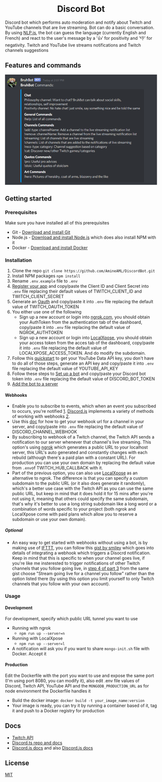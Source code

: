 <h1 align="center">Discord Bot</h1>

Discord bot which performs auto moderation and notify about Twitch and YouTube channels that are live streaming. Bot can do a basic conversation. By using [NLP.js](https://github.com/axa-group/nlp.js), the bot can guess the language (currently English and French) and react to the user's message by a '👍' for positivity and '👎' for negativity. Twitch and YouTube live streams notifications and Twitch channels suggestions

## Features and commands
<img src="bot\assets\pictures\Bot.png">

## Getting started

### Prerequisites
Make sure you have installed all of this prerequisites
- Git - [Download and install Git](https://git-scm.com/downloads)
- Node.js - [Download and install Node.js](https://nodejs.org/en/download/) which does also install NPM with it
- Docker - [Download and install Docker](https://www.docker.com/get-started)


### Installation
1. Clone the repo ```git clone https://github.com/AmineAML/DiscordBot.git```
2. Install NPM packages ```npm install```
3. Rename `.env.example` file to `.env`
4. [Register your app](https://dev.twitch.tv/console/apps) and copy/paste the Client ID and Client Secret into `.env` file replacing their default values of TWITCH_CLIENT_ID and TWITCH_CLIENT_SECRET
5. Generate an [Oauth]((http://twitchapps.com/tmi/)) and copy/paste it into `.env` file replacing the default value of TWITCH_OAUTH_TOKEN
6. You either use one of the following
    - Sign up a new account or login into [ngrok.com](https://ngrok.com/), you should obtain your AuthToken from the authentication tab of the dashboard, copy/paste it into `.env` file replacing the default value of NGROK_AUTHTOKEN
    - Sign up a new account or login into [LocalXpose](https://localxpose.io/), you should obtain your access token from the acces tab of the dashboard, copy/paste it into `.env` file replacing the default value of LOCALXPOSE_ACCESS_TOKEN. And do modify the subdomain.
7. Follow this [quickstart](https://developers.google.com/youtube/v3/quickstart/nodejs) to get your YouTube Data API key, you don't have to do all of those steps, generate an API key and copy/paste it into `.env` file replacing the default value of YOUTUBE_API_KEY
8. Follow these steps to [Set up a bot](https://discordjs.guide/preparations/setting-up-a-bot-application.html) and copy/paste your Discord bot token into `.env` file replacing the default value of DISCORD_BOT_TOKEN
9. [Add the bot to a server](https://discordjs.guide/preparations/adding-your-bot-to-servers.html)

#### Webhooks
- Enable you to subscribe to events, which when an event you subscribed to occurs, you're notified [1](https://dev.twitch.tv/docs/api/webhooks-guide#introduction). [Discord.js](https://discord.js.org/) implements a variety of methods of working with webhooks [2](https://discordjs.guide/popular-topics/webhooks.html#webhooks). 
- Use this [doc](https://discordjs.guide/popular-topics/webhooks.html#creating-webhooks-through-server-settings) for how to get your webhook url for a channel in your server, and copy/paste into `.env` file replacing the default value of DISCORD_CHANNEL_WEBHOOK
- By subscribing to webhook of a Twitch channel, the Twitch API sends a notification to our server whenever that channel's live streaming. This option's using [ngrok](https://ngrok.com/) which generates a public URL to your localhost server, this URL's auto generated and constantly changes with each rebuild (although there's a paid plan with a constant URL). For production you can use your own domain by replacing the default value from `.env`of TWITCH_HUB_CALLBACK with it.
- Part of the previous option, you can also use [LocalXpose](https://localxpose.io/) as an alternative to ngrok. The difference is that you can specify a custom subdomain to the public URL (or it also does generate it randomly), which's a better use case with the Twitch API as you can use the same public URL, but keep in mind that it does hold it for 15 mins after you're not using it, meaning that others could specify the same subdomain, that's why it's better to use a long string subdomain like a long word or a combination of words specific to your project (both ngrok and LocalXpose come with paid plans which allow you to reserve a subdomain or use your own domain).

##### Optional
- An easy way to get started with webhooks without using a bot, is by making use of [IFTTT](https://ifttt.com), you can follow this [gist by smiley](https://gist.github.com/smiley/78c1c2a57d17a179a978a1438b389710) which goes into details of integrating a webhook which triggers a Disocrd notification. Keep in mind that this is specific to when your channel goes live, if you're like me insterested to trigger notifications of other Twitch channels that you follow going live, in [step 4 of part 3](https://gist.github.com/smiley/78c1c2a57d17a179a978a1438b389710#part-3---create-a-new-ifttt-appletrecipe) from the same gist choose "Stream going live for a channel you follow" rather than the option listed there (by using this option you limit yourself to only Twitch channels that you follow with your own account).

### Usage

#### Development
For development, specify which public URL tunnel you want to use
* Running with ngrok
    - ```npm run up --server=n```
* Running with LocalXpose
    - ```npm run up --server=l```
* A notification will ask you if you want to share `mongo-init.sh` file with Docker. Accept it

#### Production
Edit the Dockerfile with the port you want to use and expose the same port (I'm using port 8080, you can modify it), also edit .env file values of Discord, Twitch API, YouTube API and the `MONGODB_PRODUCTION_URL` as for node environment the Dockerfile handles it
- Build the docker image: `docker build -t your_image_name:version`
- Your image is ready, you can try it by running a container based of it, tag it and push to a Docker registry for production

## Docs
- [Twitch API](https://dev.twitch.tv/docs/)
- [Discord.ts repo and docs](https://github.com/OwenCalvin/discord.ts)
- [Discord.js docs](https://discordjs.guide/#before-you-begin) and also [Discord.js docs](https://discord.js.org/#/docs/main/stable/general/welcome)

## License
[MIT](https://github.com/AmineAML/DiscordBot/blob/main/LICENSE)